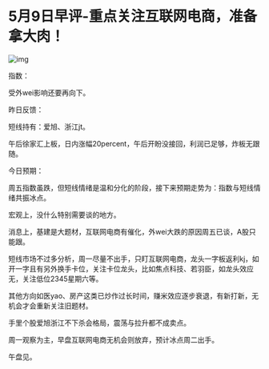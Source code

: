 # 5月9日早评-重点关注互联网电商，准备拿大肉！

![img](https://pic1.zhimg.com/v2-7993c653b6a282c1afa7806f2ffaab5b_720w.jpeg?source=d16d100b)

指数：

受外wei影响还要再向下。

昨日反馈：

短线持有：爱旭、浙江jt。

午后徐家汇上板，日内涨幅20percent，午后开盼没接回，利润已足够，炸板无跟随。

今日预期：

周五指数虽跌，但短线情绪是温和分化的阶段，接下来预期走势为：指数与短线情绪共振冰点。

宏观上，没什么特别需要谈的地方。

消息上，基建是大题材，互联网电商有催化，外wei大跌的原因周五已谈，A股只能跟。

短线市场不过多分析，周一尽量不出手，只盯互联网电商，龙头一字板返利kj，如开一字且有另外换手卡位，关注卡位龙头，比如焦点科技、若羽臣，如龙头效应无，关注低位2345星期六等。

其他方向如医yao、房产这类已炒作过长时间，赚米效应逐步衰退，有新打新，无机会才会重新关注旧题材。

手里个股爱旭浙江不下杀会格局，震荡与拉升都不成卖点。

周一观察为主，早盘互联网电商无机会则放弃，预计冰点周二出手。

午盘见。